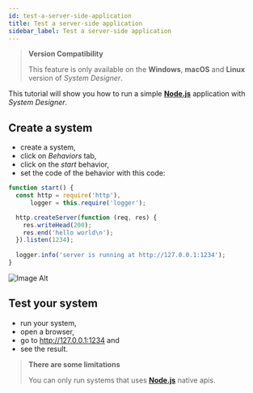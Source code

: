 ```yaml
---
id: test-a-server-side-application
title: Test a server-side application
sidebar_label: Test a server-side application
---
```


>**Version Compatibility**
>
>This feature is only available on the **Windows**, **macOS** and **Linux** version of *System Designer*.

This tutorial will show you how to run a simple **[Node.js](https://nodejs.org/en/)** application with *System Designer*.

## Create a system

- create a system,
- click on *Behaviors* tab,
- click on the *start* behavior,
- set the code of the behavior with this code:

```js
function start() { 
  const http = require('http'),
      logger = this.require('logger');

  http.createServer(function (req, res) {
    res.writeHead(200);
    res.end('hello world\n');
  }).listen(1234);
  
  logger.info('server is running at http://127.0.0.1:1234');
}
```

![Image Alt](../../img/test-a-server-side-application.png)

## Test your system

- run your system,
- open a browser,
- go to http://127.0.0.1:1234 and
- see the result.

>**There are some limitations**
>
>You can only run systems that uses **[Node.js](https://nodejs.org/en/)** native apis.